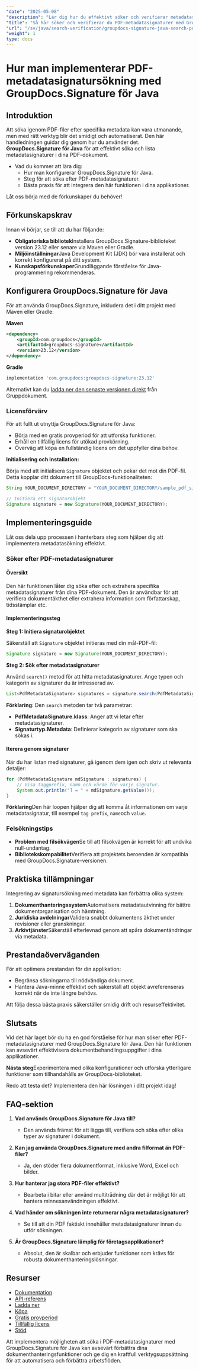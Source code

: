 ```yaml
---
"date": "2025-05-08"
"description": "Lär dig hur du effektivt söker och verifierar metadatasignaturer i PDF-dokument med GroupDocs.Signature för Java. Effektivisera dokumenthanteringen med vår steg-för-steg-guide."
"title": "Så här söker och verifierar du PDF-metadatasignaturer med GroupDocs.Signature för Java"
"url": "/sv/java/search-verification/groupdocs-signature-java-search-pdf-metadata-signatures/"
"weight": 1
type: docs
---
```

# Hur man implementerar PDF-metadatasignatursökning med GroupDocs.Signature för Java

## Introduktion

Att söka igenom PDF-filer efter specifika metadata kan vara utmanande, men med rätt verktyg blir det smidigt och automatiserat. Den här handledningen guidar dig genom hur du använder det. **GroupDocs.Signature för Java** för att effektivt söka och lista metadatasignaturer i dina PDF-dokument.

- Vad du kommer att lära dig:
  - Hur man konfigurerar GroupDocs.Signature för Java.
  - Steg för att söka efter PDF-metadatasignaturer.
  - Bästa praxis för att integrera den här funktionen i dina applikationer.

Låt oss börja med de förkunskaper du behöver!

## Förkunskapskrav

Innan vi börjar, se till att du har följande:

- **Obligatoriska bibliotek**Installera GroupDocs.Signature-biblioteket version 23.12 eller senare via Maven eller Gradle.
- **Miljöinställningar**Java Development Kit (JDK) bör vara installerat och korrekt konfigurerat på ditt system.
- **Kunskapsförkunskaper**Grundläggande förståelse för Java-programmering rekommenderas.

## Konfigurera GroupDocs.Signature för Java

För att använda GroupDocs.Signature, inkludera det i ditt projekt med Maven eller Gradle:

**Maven**
```xml
<dependency>
    <groupId>com.groupdocs</groupId>
    <artifactId>groupdocs-signature</artifactId>
    <version>23.12</version>
</dependency>
```

**Gradle**
```gradle
implementation 'com.groupdocs:groupdocs-signature:23.12'
```

Alternativt kan du [ladda ner den senaste versionen direkt](https://releases.groupdocs.com/signature/java/) från Gruppdokument.

### Licensförvärv

För att fullt ut utnyttja GroupDocs.Signature för Java:
- Börja med en gratis provperiod för att utforska funktioner.
- Erhåll en tillfällig licens för utökad provkörning.
- Överväg att köpa en fullständig licens om det uppfyller dina behov.

**Initialisering och installation:**

Börja med att initialisera `Signature` objektet och pekar det mot din PDF-fil. Detta kopplar ditt dokument till GroupDocs-funktionaliteten:

```java
String YOUR_DOCUMENT_DIRECTORY = "YOUR_DOCUMENT_DIRECTORY/sample_pdf_signed_metadata.pdf"; // Ersätt med din sökväg

// Initiera ett signaturobjekt
Signature signature = new Signature(YOUR_DOCUMENT_DIRECTORY);
```

## Implementeringsguide

Låt oss dela upp processen i hanterbara steg som hjälper dig att implementera metadatasökning effektivt.

### Söker efter PDF-metadatasignaturer

#### Översikt

Den här funktionen låter dig söka efter och extrahera specifika metadatasignaturer från dina PDF-dokument. Den är användbar för att verifiera dokumentäkthet eller extrahera information som författarskap, tidsstämplar etc.

#### Implementeringssteg

**Steg 1: Initiera signaturobjektet**

Säkerställ att `Signature` objektet initieras med din mål-PDF-fil:

```java
Signature signature = new Signature(YOUR_DOCUMENT_DIRECTORY);
```

**Steg 2: Sök efter metadatasignaturer**

Använd `search()` metod för att hitta metadatasignaturer. Ange typen och kategorin av signaturer du är intresserad av.

```java
List<PdfMetadataSignature> signatures = signature.search(PdfMetadataSignature.class, SignatureType.Metadata);
```

**Förklaring**: Den `search` metoden tar två parametrar:
- **PdfMetadataSignature.klass**: Anger att vi letar efter metadatasignaturer.
- **Signaturtyp.Metadata**: Definierar kategorin av signaturer som ska sökas i.

#### Iterera genom signaturer

När du har listan med signaturer, gå igenom dem igen och skriv ut relevanta detaljer:

```java
for (PdfMetadataSignature mdSignature : signatures) {
    // Visa taggprefix, namn och värde för varje signatur.
    System.out.println("] = " + mdSignature.getValue());
}
```

**Förklaring**Den här loopen hjälper dig att komma åt informationen om varje metadatasignatur, till exempel `tag prefix`, `name`och `value`.

### Felsökningstips

- **Problem med filsökvägen**Se till att filsökvägen är korrekt för att undvika null-undantag.
- **Bibliotekskompabilitet**Verifiera att projektets beroenden är kompatibla med GroupDocs.Signature-versionen.

## Praktiska tillämpningar

Integrering av signatursökning med metadata kan förbättra olika system:

1. **Dokumenthanteringssystem**Automatisera metadatautvinning för bättre dokumentorganisation och hämtning.
2. **Juridiska avdelningar**Validera snabbt dokumentens äkthet under revisioner eller granskningar.
3. **Arkivtjänster**Säkerställ efterlevnad genom att spåra dokumentändringar via metadata.

## Prestandaöverväganden

För att optimera prestandan för din applikation:
- Begränsa sökningarna till nödvändiga dokument.
- Hantera Java-minne effektivt och säkerställ att objekt avreferenseras korrekt när de inte längre behövs.

Att följa dessa bästa praxis säkerställer smidig drift och resurseffektivitet.

## Slutsats

Vid det här laget bör du ha en god förståelse för hur man söker efter PDF-metadatasignaturer med GroupDocs.Signature för Java. Den här funktionen kan avsevärt effektivisera dokumentbehandlingsuppgifter i dina applikationer.

**Nästa steg**Experimentera med olika konfigurationer och utforska ytterligare funktioner som tillhandahålls av GroupDocs-biblioteket.

Redo att testa det? Implementera den här lösningen i ditt projekt idag!

## FAQ-sektion

1. **Vad används GroupDocs.Signature för Java till?**
   - Den används främst för att lägga till, verifiera och söka efter olika typer av signaturer i dokument.

2. **Kan jag använda GroupDocs.Signature med andra filformat än PDF-filer?**
   - Ja, den stöder flera dokumentformat, inklusive Word, Excel och bilder.

3. **Hur hanterar jag stora PDF-filer effektivt?**
   - Bearbeta i bitar eller använd multitrådning där det är möjligt för att hantera minnesanvändningen effektivt.

4. **Vad händer om sökningen inte returnerar några metadatasignaturer?**
   - Se till att din PDF faktiskt innehåller metadatasignaturer innan du utför sökningen.

5. **Är GroupDocs.Signature lämplig för företagsapplikationer?**
   - Absolut, den är skalbar och erbjuder funktioner som krävs för robusta dokumenthanteringslösningar.

## Resurser
- [Dokumentation](https://docs.groupdocs.com/signature/java/)
- [API-referens](https://reference.groupdocs.com/signature/java/)
- [Ladda ner](https://releases.groupdocs.com/signature/java/)
- [Köpa](https://purchase.groupdocs.com/buy)
- [Gratis provperiod](https://releases.groupdocs.com/signature/java/)
- [Tillfällig licens](https://purchase.groupdocs.com/temporary-license/)
- [Stöd](https://forum.groupdocs.com/c/signature/)

Att implementera möjligheten att söka i PDF-metadatasignaturer med GroupDocs.Signature för Java kan avsevärt förbättra dina dokumenthanteringsfunktioner och ge dig en kraftfull verktygsuppsättning för att automatisera och förbättra arbetsflöden.